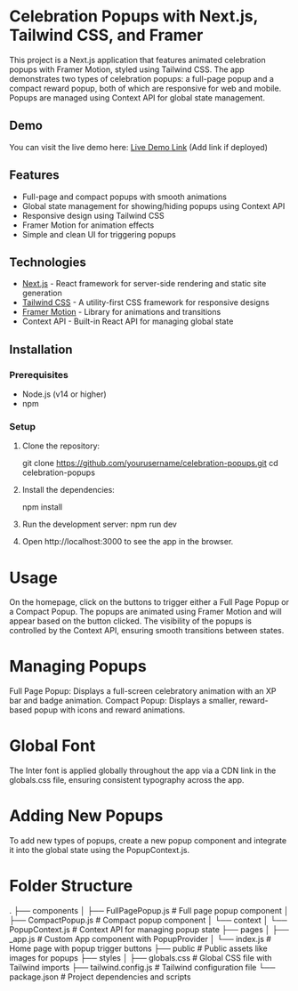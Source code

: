 # Celebration Popups with Next.js, Tailwind CSS, and Framer

This project is a Next.js application that features animated celebration popups with Framer Motion, styled using Tailwind CSS. The app demonstrates two types of celebration popups: a full-page popup and a compact reward popup, both of which are responsive for web and mobile. Popups are managed using Context API for global state management.

## Demo

You can visit the live demo here: [Live Demo Link](#) (Add link if deployed)

## Features

- Full-page and compact popups with smooth animations
- Global state management for showing/hiding popups using Context API
- Responsive design using Tailwind CSS
- Framer Motion for animation effects
- Simple and clean UI for triggering popups

## Technologies

- [Next.js](https://nextjs.org/) - React framework for server-side rendering and static site generation
- [Tailwind CSS](https://tailwindcss.com/) - A utility-first CSS framework for responsive designs
- [Framer Motion](https://www.framer.com/motion/) - Library for animations and transitions
- Context API - Built-in React API for managing global state

## Installation

### Prerequisites

- Node.js (v14 or higher)
- npm 

### Setup

1. Clone the repository:

   git clone https://github.com/yourusername/celebration-popups.git
   cd celebration-popups

2. Install the dependencies:

    npm install

3. Run the development server:
    npm run dev

4. Open http://localhost:3000 to see the app in the browser.

# Usage
On the homepage, click on the buttons to trigger either a Full Page Popup or a Compact Popup.
The popups are animated using Framer Motion and will appear based on the button clicked.
The visibility of the popups is controlled by the Context API, ensuring smooth transitions between states.

# Managing Popups
Full Page Popup: Displays a full-screen celebratory animation with an XP bar and badge animation.
Compact Popup: Displays a smaller, reward-based popup with icons and reward animations.

# Global Font
The Inter font is applied globally throughout the app via a CDN link in the globals.css file, ensuring consistent typography across the app.

# Adding New Popups
To add new types of popups, create a new popup component and integrate it into the global state using the PopupContext.js.

# Folder Structure
.
├── components
│   ├── FullPagePopup.js     # Full page popup component
│   ├── CompactPopup.js      # Compact popup component
│   └── context
│       └── PopupContext.js  # Context API for managing popup state
├── pages
│   ├── _app.js              # Custom App component with PopupProvider
│   └── index.js             # Home page with popup trigger buttons
├── public                   # Public assets like images for popups
├── styles
│   ├── globals.css          # Global CSS file with Tailwind imports
├── tailwind.config.js        # Tailwind configuration file
└── package.json             # Project dependencies and scripts

